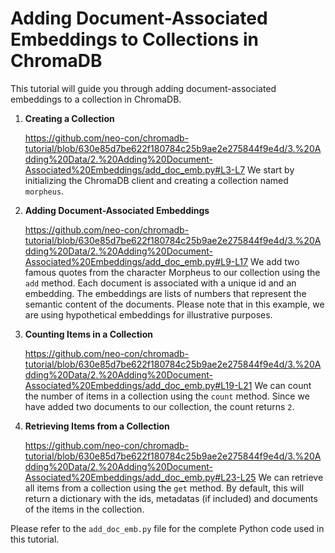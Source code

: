 # Adding Document-Associated Embeddings to Collections in ChromaDB

This tutorial will guide you through adding document-associated embeddings to a collection in ChromaDB.

1. **Creating a Collection**

    https://github.com/neo-con/chromadb-tutorial/blob/630e85d7be622f180784c25b9ae2e275844f9e4d/3.%20Adding%20Data/2.%20Adding%20Document-Associated%20Embeddings/add_doc_emb.py#L3-L7
    We start by initializing the ChromaDB client and creating a collection named `morpheus`.

2. **Adding Document-Associated Embeddings**

    https://github.com/neo-con/chromadb-tutorial/blob/630e85d7be622f180784c25b9ae2e275844f9e4d/3.%20Adding%20Data/2.%20Adding%20Document-Associated%20Embeddings/add_doc_emb.py#L9-L17
    We add two famous quotes from the character Morpheus to our collection using the `add` method. Each document is associated with a unique id and an embedding. The embeddings are lists of numbers that represent the semantic content of the documents. Please note that in this example, we are using hypothetical embeddings for illustrative purposes.

3. **Counting Items in a Collection**

    https://github.com/neo-con/chromadb-tutorial/blob/630e85d7be622f180784c25b9ae2e275844f9e4d/3.%20Adding%20Data/2.%20Adding%20Document-Associated%20Embeddings/add_doc_emb.py#L19-L21
    We can count the number of items in a collection using the `count` method. Since we have added two documents to our collection, the count returns `2`.

4. **Retrieving Items from a Collection**

    https://github.com/neo-con/chromadb-tutorial/blob/630e85d7be622f180784c25b9ae2e275844f9e4d/3.%20Adding%20Data/2.%20Adding%20Document-Associated%20Embeddings/add_doc_emb.py#L23-L25
    We can retrieve all items from a collection using the `get` method. By default, this will return a dictionary with the ids, metadatas (if included) and documents of the items in the collection.

Please refer to the `add_doc_emb.py` file for the complete Python code used in this tutorial.